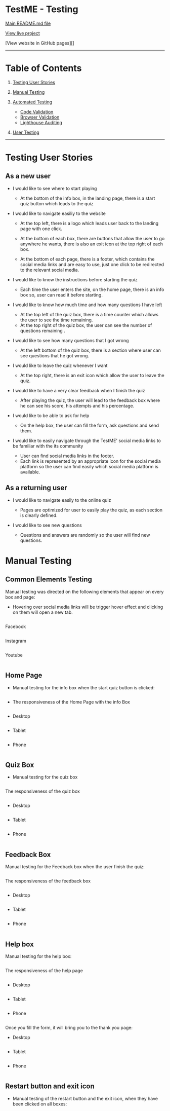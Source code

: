 # TestME - Testing

[Main README.md file]()

[View live project]()

[View website in GitHub pages][]

---

# Table of Contents

1. [Testing User Stories](#testing-user-stories "#Goto testing user stories")
2. [Manual Testing](#manual-testing "#Goto manual testing")

3. [Automated Testing](#automated-testing "#Goto automated testing")
    * [Code Validation](#code-validation "Goto code validation")
    * [Browser Validation](#browser-validation "Goto browser validation")
    * [Lighthouse Auditing](#lighthouse-auditing "Goto lighthouse auditing")

4. [User Testing](#user-testing "Goto user testing")

---

# Testing User Stories

## As a new user

* I would like to see where to start playing

    - At the bottom of the info box, in the landing page, there  is a start quiz button which leads to the quiz

* I would like to navigate easiliy to the website

    - At the top left, there is a logo which leads user back to the landing page with one click.

    - At the bottom of each box, there are buttons that allow the user to go anywhere he wants, there is also an exit icon at the top right of each box.

    - At the bottom of each page, there is a footer, which contains the social media links and are easy to use, just one click to be redirected to the relevant social media.

* I would like to know the instructions before starting the quiz

    -  Each time the user enters the site, on the home page, there is an info box so, user can read it before starting.

* I would like to know how much time and how many questions I have left

    - At the top left of the quiz box, there is a time counter which allows the user to see the time remaining.
    - At the top right of the quiz box, the user can see the number of questions remaining .

*  I would like to see how many questions that I got wrong

    - At the left bottom of the quiz box, there is a section where user can see questions that he got wrong.

* I would like to leave the quiz whenever I want

    - At the top right, there is an exit icon which allow the user to leave the quiz.

*  I would like to have a very clear feedback when I finish the quiz

    - After playing the quiz, the user will lead to the feedback box where he can see his score, his attempts and his percentage.

* I would like to be able to ask for help

    - On the help box, the user can fill the form, ask questions and send them.

* I would like to easily navigate through the TestME' social media links to be familiar with the its community

    - User can find social media links in the footer.
    - Each link is represented by an appropriate icon for the social media platform so the user can find easily which social media platform is available.

## As a returning user

* I would like to navigate easily to the online quiz

    - Pages are optimized for user to easily play the quiz, as each section is clearly defined.

* I would like to see new questions

    - Questions and answers are randomly so the user will find new questions.

# Manual Testing

## Common Elements Testing

Manual testing was directed on the following elements that appear on every box and page:

* Hovering over social media links will be trigger hover effect and clicking on them will open a new tab.

![]()

Facebook

![]()

Instagram

![]()

Youtube

![]()

## Home Page

* Manual testing for the info box when the start quiz button is clicked:

![]()

* The responsiveness of the Home Page with the info Box

![]()

- Desktop 

![]()

- Tablet

![]()

- Phone

![]()


## Quiz Box

* Manual testing for the quiz box

![]()

The responsiveness of the quiz box

![]()

- Desktop 

![]()

- Tablet

![]()

- Phone

![]()

## Feedback Box

Manual testing for the Feedback box when the user finish the quiz:

![]()

The responsiveness of the feedback box

![]()

- Desktop 

![]()

- Tablet

![]()

- Phone

![]()

## Help box

Manual testing for the help box:

![]()

The responsiveness of the help page 

![]()

- Desktop 

![]()

- Tablet

![]()

- Phone

![]()

Once you fill the form, it will bring you to the thank you page:

- Desktop 

![]()

- Tablet

![]()

- Phone

![]()

## Restart button and exit icon

* Manual testing of the restart button and the exit icon, when they have been clicked on all boxes:

![]()